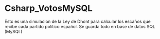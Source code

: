 # Csharp_VotosMySQL
Esto es una simulacion de la Ley de Dhont para calcular los escaños que recibe cada partido politico español. Se guarda todo en base de datos SQL (MySQL)
